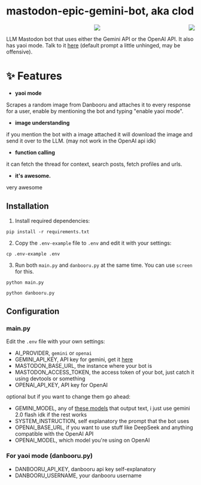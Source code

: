 <h1>mastodon-epic-gemini-bot, aka clod</h1>
<img src="https://4get.authenyo.xyz/proxy?i=https%3A%2F%2Fmedia.tenor.com%2FlJa1KnY6quwAAAAM%2Fnettspend-drankdrankdrank.gif" align="right">
<center><img src="https://files.catbox.moe/ut9vn3.jpg"></center>

LLM Mastodon bot that uses either the Gemini API or the OpenAI API. It also has yaoi mode. Talk to it [here](https://brain.worm.pink/clod) (default prompt a little unhinged, may be offensive).

# ✨ Features
- **yaoi mode**

Scrapes a random image from Danbooru and attaches it to every response for a user, enable by mentioning the bot and typing "enable yaoi mode".
- **image understanding** 

if you mention the bot with a image attached it will download the image and send it over to the LLM. (may not work in the OpenAI api idk)
- **function calling** 

it can fetch the thread for context, search posts, fetch profiles and urls.
- **it's awesome.** 

very awesome

## Installation

1. Install required dependencies:
```
pip install -r requirements.txt
```

2. Copy the `.env-example` file to `.env` and edit it with your settings:
```
cp .env-example .env
```

3. Run both `main.py` and `danbooru.py` at the same time. You can use `screen` for this.
```
python main.py
```
```
python danbooru.py
```
## Configuration

### main.py

Edit the `.env` file with your own settings:
- AI_PROVIDER, `gemini` or `openai`
- GEMINI_API_KEY, API key for gemini, get it [here](https://aistudio.google.com/apikey)
- MASTODON_BASE_URL, the instance where your bot is
- MASTODON_ACCESS_TOKEN, the access token of your bot, just catch it using devtools or something
- OPENAI_API_KEY, API key for OpenAI

optional but if you want to change them go ahead: 
- GEMINI_MODEL, any of [these models](https://ai.google.dev/gemini-api/docs/models) that output text, i just use gemini 2.0 flash idk if the rest works
- SYSTEM_INSTRUCTION, self explanatory the prompt that the bot uses
- OPENAI_BASE_URL, if you want to use stuff like DeepSeek and anything compatible with the OpenAI API
- OPENAI_MODEL, which model you're using on OpenAI

### For yaoi mode (danbooru.py)

- DANBOORU_API_KEY, danbooru api key self-explanatory
- DANBOORU_USERNAME, your danbooru username
